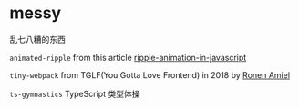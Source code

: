 # messy

乱七八糟的东西

`animated-ripple` from this article [ripple-animation-in-javascript](https://www.bryanbraun.com/2021/04/15/ripple-animation-in-javascript/)

`tiny-webpack` from TGLF(You Gotta Love Frontend) in 2018 by [Ronen Amiel](https://github.com/ronami)

`ts-gymnastics` TypeScript 类型体操
